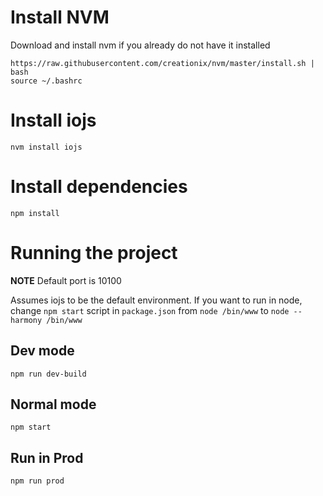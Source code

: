 # Install NVM 
Download and install nvm if you already do not have it installed

    https://raw.githubusercontent.com/creationix/nvm/master/install.sh | bash
    source ~/.bashrc

# Install iojs

    nvm install iojs

# Install dependencies

    npm install

# Running the project 
**NOTE** Default port is 10100

Assumes iojs to be the default environment. If you want to run in node, change ```npm start```
script in ```package.json``` from ``` node /bin/www ``` to ```node --harmony /bin/www```

## Dev mode
    npm run dev-build

## Normal mode
    npm start

## Run in Prod
    npm run prod
